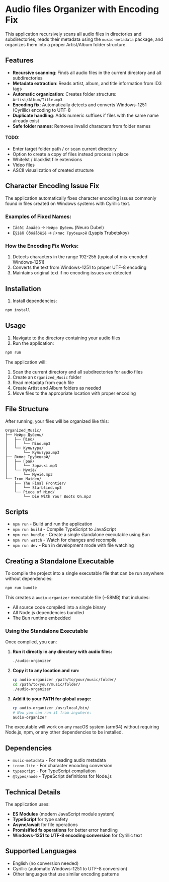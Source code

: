 # Audio files Organizer with Encoding Fix

This application recursively scans all audio files in directories and subdirectories, reads their metadata using the `music-metadata` package, and organizes them into a proper Artist/Album folder structure.



## Features

- **Recursive scanning**: Finds all audio files in the current directory and all subdirectories
- **Metadata extraction**: Reads artist, album, and title information from ID3 tags
- **Automatic organization**: Creates folder structure: `Artist/Album/Title.mp3`
- **Encoding fix**: Automatically detects and converts Windows-1251 (Cyrillic) encoding to UTF-8
- **Duplicate handling**: Adds numeric suffixes if files with the same name already exist
- **Safe folder names**: Removes invalid characters from folder names

#### TODO:
 - Enter target folder path / or scan current directory
 - Option to create a copy of files instead process in place
 - Whitelst / blacklist file extensions
 - Video files
 - ASCII visualization of created structure

## Character Encoding Issue Fix

The application automatically fixes character encoding issues commonly found in files created on Windows systems with Cyrillic text. 

### Examples of Fixed Names:
- `Íåóðî Äóáåëü` → `Нейро Дубель` (Neuro Dubel)
- `Ëÿïèñ Òðóáåöêîé` → `Ляпис Трубецкой` (Lyapis Trubetskoy)

### How the Encoding Fix Works:
1. Detects characters in the range 192-255 (typical of mis-encoded Windows-1251)
2. Converts the text from Windows-1251 to proper UTF-8 encoding
3. Maintains original text if no encoding issues are detected

## Installation

1. Install dependencies:
```bash
npm install
```

## Usage

1. Navigate to the directory containing your audio files
2. Run the application:
```bash
npm run
```

The application will:
1. Scan the current directory and all subdirectories for audio files
2. Create an `Organized_Music` folder
3. Read metadata from each file
4. Create Artist and Album folders as needed
5. Move files to the appropriate location with proper encoding

## File Structure

After running, your files will be organized like this:
```
Organized_Music/
├── Нейро Дубель/
│   ├── Пiво/
│   │   └── Пiво.mp3
│   └── Культура/
│       └── Культура.mp3
├── Ляпис Трубецкой/
│   ├── Грай/
│   │   └── Зорачкі.mp3
│   └── Мумiё/
│       └── Мумiё.mp3
└── Iron Maiden/
    ├── The Final Frontier/
    │   └── Starblind.mp3
    └── Piece of Mind/
        └── Die With Your Boots On.mp3
```

## Scripts

- `npm run` - Build and run the application
- `npm run build` - Compile TypeScript to JavaScript
- `npm run bundle` - Create a single standalone executable using Bun
- `npm run watch` - Watch for changes and recompile
- `npm run dev` - Run in development mode with file watching

## Creating a Standalone Executable

To compile the project into a single executable file that can be run anywhere without dependencies:

```bash
npm run bundle
```

This creates a `audio-organizer` executable file (~58MB) that includes:
- All source code compiled into a single binary
- All Node.js dependencies bundled
- The Bun runtime embedded

### Using the Standalone Executable

Once compiled, you can:

1. **Run it directly in any directory with audio files:**
   ```bash
   ./audio-organizer
   ```

2. **Copy it to any location and run:**
   ```bash
   cp audio-organizer /path/to/your/music/folder/
   cd /path/to/your/music/folder/
   ./audio-organizer
   ```

3. **Add it to your PATH for global usage:**
   ```bash
   cp audio-organizer /usr/local/bin/
   # Now you can run it from anywhere:
   audio-organizer
   ```

The executable will work on any macOS system (arm64) without requiring Node.js, npm, or any other dependencies to be installed.

## Dependencies

- `music-metadata` - For reading audio metadata
- `iconv-lite` - For character encoding conversion
- `typescript` - For TypeScript compilation
- `@types/node` - TypeScript definitions for Node.js

## Technical Details

The application uses:
- **ES Modules** (modern JavaScript module system)
- **TypeScript** for type safety
- **Async/await** for file operations
- **Promisified fs operations** for better error handling
- **Windows-1251 to UTF-8 encoding conversion** for Cyrillic text

## Supported Languages

- English (no conversion needed)
- Cyrillic (automatic Windows-1251 to UTF-8 conversion)
- Other languages that use similar encoding patterns
